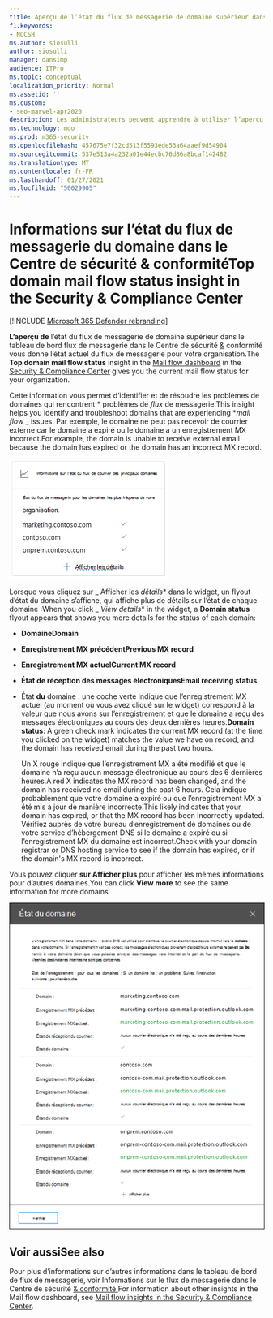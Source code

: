 ```yaml
---
title: Aperçu de l’état du flux de messagerie de domaine supérieur dans le tableau de bord de flux de messagerie
f1.keywords:
- NOCSH
ms.author: siosulli
author: siosulli
manager: dansimp
audience: ITPro
ms.topic: conceptual
localization_priority: Normal
ms.assetid: ''
ms.custom:
- seo-marvel-apr2020
description: Les administrateurs peuvent apprendre à utiliser l’aperçu de l’état du flux de messagerie de domaine supérieur dans le tableau de bord de flux de messagerie du Centre de sécurité & conformité pour résoudre les problèmes de flux de messagerie liés à leurs enregistrements MX.
ms.technology: mdo
ms.prod: m365-security
ms.openlocfilehash: 457675e7f32cd513f5593ede53a64aaef9d54904
ms.sourcegitcommit: 537e513a4a232a01e44ecbc76d86a8bcaf142482
ms.translationtype: MT
ms.contentlocale: fr-FR
ms.lasthandoff: 01/27/2021
ms.locfileid: "50029905"
---
```

# <a name="top-domain-mail-flow-status-insight-in-the-security--compliance-center"></a><span data-ttu-id="aaa11-103">Informations sur l’état du flux de messagerie du domaine dans le Centre de sécurité & conformité</span><span class="sxs-lookup"><span data-stu-id="aaa11-103">Top domain mail flow status insight in the Security & Compliance Center</span></span>

[!INCLUDE [Microsoft 365 Defender rebranding](../includes/microsoft-defender-for-office.md)]


<span data-ttu-id="aaa11-104">**L’aperçu de** l’état [](mail-flow-insights-v2.md) du flux de messagerie de domaine supérieur dans le tableau de bord flux de messagerie dans le Centre de sécurité [&](https://protection.office.com) conformité vous donne l’état actuel du flux de messagerie pour votre organisation.</span><span class="sxs-lookup"><span data-stu-id="aaa11-104">The **Top domain mail flow status** insight in the [Mail flow dashboard](mail-flow-insights-v2.md) in the [Security & Compliance Center](https://protection.office.com) gives you the current mail flow status for your organization.</span></span>

<span data-ttu-id="aaa11-105">Cette information vous permet d’identifier et de résoudre les problèmes de domaines qui rencontrent \* problèmes de *_flux_* de messagerie.</span><span class="sxs-lookup"><span data-stu-id="aaa11-105">This insight helps you identify and troubleshoot domains that are experiencing \**_mail flow_* _ issues.</span></span> <span data-ttu-id="aaa11-106">Par exemple, le domaine ne peut pas recevoir de courrier externe car le domaine a expiré ou le domaine a un enregistrement MX incorrect.</span><span class="sxs-lookup"><span data-stu-id="aaa11-106">For example, the domain is unable to receive external email because the domain has expired or the domain has an incorrect MX record.</span></span>

![Widget d’état de flux de domaine supérieur dans le tableau de bord de flux de messagerie dans le Centre de sécurité & conformité](../../media/mfi-top-domain-mail-flow-status-widget.png)

<span data-ttu-id="aaa11-108">Lorsque vous cliquez sur _ Afficher les  *détails*\* dans le widget, un flyout d’état du domaine s’affiche, qui affiche plus de détails sur l’état de chaque domaine :</span><span class="sxs-lookup"><span data-stu-id="aaa11-108">When you click _ *View details*\* in the widget, a **Domain status** flyout appears that shows you more details for the status of each domain:</span></span>

- <span data-ttu-id="aaa11-109">**Domaine**</span><span class="sxs-lookup"><span data-stu-id="aaa11-109">**Domain**</span></span>
- <span data-ttu-id="aaa11-110">**Enregistrement MX précédent**</span><span class="sxs-lookup"><span data-stu-id="aaa11-110">**Previous MX record**</span></span>
- <span data-ttu-id="aaa11-111">**Enregistrement MX actuel**</span><span class="sxs-lookup"><span data-stu-id="aaa11-111">**Current MX record**</span></span>
- <span data-ttu-id="aaa11-112">**État de réception des messages électroniques**</span><span class="sxs-lookup"><span data-stu-id="aaa11-112">**Email receiving status**</span></span>
- <span data-ttu-id="aaa11-113">État **du** domaine : une coche verte indique que l’enregistrement MX actuel (au moment où vous avez cliqué sur le widget) correspond à la valeur que nous avons sur l’enregistrement et que le domaine a reçu des messages électroniques au cours des deux dernières heures.</span><span class="sxs-lookup"><span data-stu-id="aaa11-113">**Domain status**: A green check mark indicates the current MX record (at the time you clicked on the widget) matches the value we have on record, and the domain has received email during the past two hours.</span></span>

  <span data-ttu-id="aaa11-114">Un X rouge indique que l’enregistrement MX a été modifié et que le domaine n’a reçu aucun message électronique au cours des 6 dernières heures.</span><span class="sxs-lookup"><span data-stu-id="aaa11-114">A red X indicates the MX record has been changed, and the domain has received no email during the past 6 hours.</span></span> <span data-ttu-id="aaa11-115">Cela indique probablement que votre domaine a expiré ou que l’enregistrement MX a été mis à jour de manière incorrecte.</span><span class="sxs-lookup"><span data-stu-id="aaa11-115">This likely indicates that your domain has expired, or that the MX record has been incorrectly updated.</span></span> <span data-ttu-id="aaa11-116">Vérifiez auprès de votre bureau d’enregistrement de domaines ou de votre service d’hébergement DNS si le domaine a expiré ou si l’enregistrement MX du domaine est incorrect.</span><span class="sxs-lookup"><span data-stu-id="aaa11-116">Check with your domain registrar or DNS hosting service to see if the domain has expired, or if the domain's MX record is incorrect.</span></span>

<span data-ttu-id="aaa11-117">Vous pouvez cliquer **sur Afficher plus** pour afficher les mêmes informations pour d’autres domaines.</span><span class="sxs-lookup"><span data-stu-id="aaa11-117">You can click **View more** to see the same information for more domains.</span></span>

![Volant d’informations dans l’aperçu de l’état du flux de messagerie du domaine Supérieur](../../media/mfi-top-domain-mail-flow-status-view-details.png)

## <a name="see-also"></a><span data-ttu-id="aaa11-119">Voir aussi</span><span class="sxs-lookup"><span data-stu-id="aaa11-119">See also</span></span>

<span data-ttu-id="aaa11-120">Pour plus d’informations sur d’autres informations dans le tableau de bord de flux de messagerie, voir Informations sur le flux de messagerie dans le Centre de sécurité [& conformité.](mail-flow-insights-v2.md)</span><span class="sxs-lookup"><span data-stu-id="aaa11-120">For information about other insights in the Mail flow dashboard, see [Mail flow insights in the Security & Compliance Center](mail-flow-insights-v2.md).</span></span>
